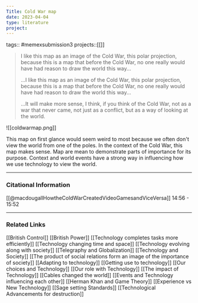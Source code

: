 ```yaml
---
Title: Cold War map
date: 2023-04-04
type: literature
project:
---
```

tags:: #memexsubmission3 
projects::[[]]

> I like this map as an image of the Cold War, this polar projection, because this is a map that before the Cold War, no one really would have had reason to draw the world this way...
> 
> ...I like this map as an image of the Cold War, this polar projection, because this is a map that before the Cold War, no one really would have had reason to draw the world this way...
> 
> ...It will make more sense, I think, if you think of the Cold War, not as a war that never came, not just as a conflict, but as a way of looking at the world.

![[coldwarmap.png]]

This map on first glance would seem weird to most because we often don't view the world from one of the poles. In the context of the Cold War, this map makes sense. Map are mean to demonstrate parts of importance for its purpose. Context and world events have a strong way in influencing how we use technology to view the world.

---
### Citational Information

[[@macdougallHowtheColdWarCreatedVideoGamesandViceVersa]] 14:56 - 15:52

---

### Related Links

[[British Control]]
[[British Power]]
[[Technology completes tasks more efficiently]]
[[Technology changing time and space]]
[[Technology evolving along with society]]
[[Telegraphy and Globalization]]
[[Technology and Society]]
[[The product of social relations form an image of the importance of society]]
[[Adapting to technology]]
[[Getting use to technology]]
[[Our choices and Technology]]
[[Our role with Technology]]
[[The impact of Technology]]
[[Cables changed the world]]
[[Events and Technology influencing each other]]
[[Herman Khan and Game Theory]]
[[Experience vs New Technology]]
[[Sage setting Standards]]
[[Technological Advancements for destruction]]